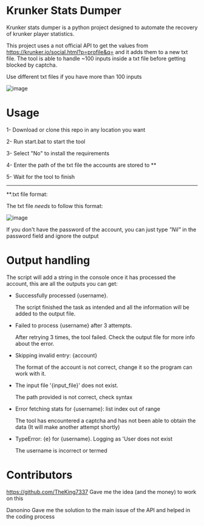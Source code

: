 # Krunker Stats Dumper
Krunker stats dumper is a python project designed to automate the recovery of krunker player statistics.

This project uses a not official API to get the values from https://krunker.io/social.html?p=profile&q= and it adds them to a new txt file. The tool is able to handle  ~100 inputs inside a txt file before getting blocked by captcha. 

Use different txt files if you have more than 100 inputs

![image](https://github.com/user-attachments/assets/99fb173c-a6e9-4685-b9d1-7857910cc90d)


# Usage 

1- Download or clone this repo in any location you want

2- Run start.bat to start the tool

3- Select "No" to install the requirements

4- Enter the path of the txt file the accounts are stored to **

5- Wait for the tool to finish

-----------------------------------
**.txt file format:

The txt file *needs* to follow this format:

![image](https://github.com/user-attachments/assets/ad84785d-0ada-4be4-9b3c-d3088ced6737)

If you don't have the password of the account, you can just type *"Nil"* in the password field and ignore the output

# Output handling

The script will add a string in the console once it has processed the account, this are all the outputs you can get:

- Successfully processed {username}.

    The script finished the task as intended and all the information will be added to the output file.

- Failed to process {username} after 3 attempts.

    After retrying 3 times, the tool failed. Check the output file for more info about the error.
  
- Skipping invalid entry: {account}
  
    The format of the account is not correct, change it so the program can work with it.

- The input file '{input_file}' does not exist.

    The path provided is not correct, check syntax

- Error fetching stats for {username}: list index out of range

    The tool has encountered a captcha and has not been able to obtain the data (It will make another attempt shortly)
  
- TypeError: {e} for {username}. Logging as 'User does not exist

    The username is incorrect or termed

# Contributors
https://github.com/TheKing7337
Gave me the idea (and the money) to work on this

Danonino
Gave me the solution to the main issue of the API and helped in the coding process








